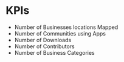 # KPIs


* Number of Businesses locations Mapped
* Number of Communities using Apps
* Number of Downloads
* Number of Contributors 
* Number of Business Categories 